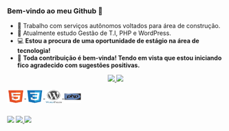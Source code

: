 ### Bem-vindo ao meu Github 👋


 - 🔭 Trabalho com serviços autônomos voltados para área de construção. 
 - 🌱 Atualmente estudo Gestão de T.I, PHP e WordPress.
 - 💻 **Estou a procura de uma oportunidade de estágio na área de tecnologia!**
 - 🤙 **Toda contribuição é bem-vinda! Tendo em vista que estou iniciando fico agradecido com sugestões positivas.**

<div align="center">
  <a href="https://github.com/vinilpz">
  <img height="150em" src="https://github-readme-stats.vercel.app/api?username=vinilpz&show_icons=true&theme=dark&include_all_commits=true&count_private=true"/>
  <img height="150em" src="https://github-readme-stats.vercel.app/api/top-langs/?username=vinilpz&layout=compact&langs_count=7&theme=dark"/>
</div>
  <div style="display: inline_block"><br>
  <img align="center" alt="HTML" height="30" width="40" src="https://raw.githubusercontent.com/devicons/devicon/master/icons/html5/html5-original.svg">
  <img align="center" alt="CSS" height="30" width="40" src="https://raw.githubusercontent.com/devicons/devicon/master/icons/css3/css3-original.svg">
  <img align="center" alt="wp" height="30" width="40" src="https://raw.githubusercontent.com/devicons/devicon/master/icons/wordpress/wordpress-original.svg">
  <img align="center" alt="PHP" height="30" width="40" src="https://raw.githubusercontent.com/devicons/devicon/master/icons/php/php-original.svg">
  </div>
  
  ##
  
  <div>
   <a href="https://www.linkedin.com/in/vinicius-lopes-2612a420b/" target="_blank"><img src="https://img.shields.io/badge/-LinkedIn-%230077B5?style=for-the-badge&logo=linkedin&logoColor=white" target="_blank"></a> 
   <a href="https://discord.gg/vinislps#0099" target="_blank"><img src="https://img.shields.io/badge/Discord-7289DA?style=for-the-badge&logo=discord&logoColor=white" target="_blank">
    <a href="mailto:viniciuslopes.contato165@gmail.com" target="_blank"><img src="https://img.shields.io/badge/Gmail-D14836?style=for-the-badge&logo=gmail&logoColor=white" target="_blank">
  </div>
